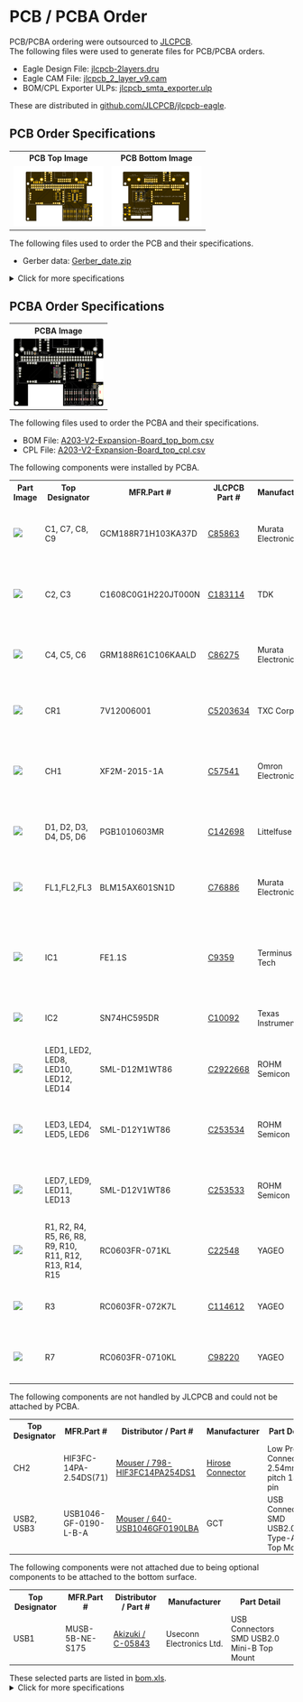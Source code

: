 <html lang="en">

<head>
	<meta charset="uft-8">
	<meta name="author" content="Masato Kubotera">
    <meta name="description" content="">
</head>

<body>
	<h1>PCB / PCBA Order</h1>
        <p>
            PCB/PCBA ordering were outsourced to <a href="https://jlcpcb.com/">JLCPCB</a>.<br>
            The following files were used to generate files for PCB/PCBA orders.
            <ul>
                <li>Eagle Design File:
                    <a href="https://github.com/JLCPCB/jlcpcb-eagle/blob/master/design%20rules/jlcpcb-2layers.dru">jlcpcb-2layers.dru</a>
                </li>
                <li>Eagle CAM File:
                    <a href="https://github.com/JLCPCB/jlcpcb-eagle/blob/master/cam/jlcpcb_2_layer_v9.cam">jlcpcb_2_layer_v9.cam</a>
                </li>
                <li>BOM/CPL Exporter ULPs:
                    <a href="https://github.com/JLCPCB/jlcpcb-eagle/blob/master/ulps/jlcpcb_smta_exporter.ulp">jlcpcb_smta_exporter.ulp</a>
                </li>
            </ul>
            These are distributed in <a href="https://github.com/JLCPCB/jlcpcb-eagle">github.com/JLCPCB/jlcpcb-eagle</a>.<br>
        </p>
    <h2>PCB Order Specifications</h2>
        <p>           
            <table>
                <tr>
                    <th>PCB Top Image</th>
                    <th>PCB Bottom Image</th>
                </tr>
                <tr>
                    <td><img src="../images/brd_top.png" width="160px"></td>
                    <td><img src="../images/brd_bottom.png" width="160px"></td>
                </tr>
            </table>
            The following  files used to order the PCB and their specifications. 
            <ul>
                <li>Gerber data: <a href="Gerber_date.zip">Gerber_date.zip</a></li>
            </ul>
            <details close>
                <summary>Click for more specifications</summary>
                <ul>                
                    <li>Base Material: FR-4</li>
                    <li>Layers: 2</li>
                    <li>Dimension: 87 mm* 65 mm</li>
                    <li>Product Type: Industrial/Consumer electronics</li>
                    <li>Different Design: 1</li>
                    <li>Delivery Format: Single PCB</li>
                    <li>PCB Thickness: 1.6</li>
                    <li>Impedance Control: no</li>
                    <li>PCB Color: Black</li>
                    <li>Silkscreen: White</li>
                    <li>Surface Finish: HASL(with lead)</li>
                    <li>Outer Copper Weight: 1 oz</li>
                    <li>Via Covering: Tented</li>
                    <li>Board Outline Tolerance: ±0.2mm(Regular)</li>
                    <li>Confirm Production file: No</li>                
                    <li>Remove Order Number: Yes</li>
                    <li>Deburring/Edge rounding: No</li>
                    <li>Flying Probe Test: Fully Test</li>
                    <li>Gold Fingers: No</li>
                    <li>Castellated Holes: No</li>
                    <li>4-Wire Kelvin Test: No</li>
                    <li>Paper between PCBs: No</li>
                    <li>Appearance Quality: IPC Class 2 Standard</li>
                    <li>Silkscreen Technology: Ink-jet/Screen Printing</li>
                    <li>Package Box: With JLCPCB logo</li>
                </ul>
            </details>
        </p>
    <h2>PCBA Order Specifications</h2>
        <p>
            <table>
                <tr><th>PCBA Image</th></tr>
                <tr><td><img src="pcba.png" width="160px"></td></tr>
            </table>
            The following files used to order the PCBA and their specifications.
            <ul>
                <li>BOM File: <a href="A203-V2-Expansion-Board_top_bom.csv">A203-V2-Expansion-Board_top_bom.csv</a></li>
                <li>CPL File: <a href="A203-V2-Expansion-Board_top_cpl.csv">A203-V2-Expansion-Board_top_cpl.csv</a></li>
            </ul>
            The following components were installed by PCBA.
            <table>
                <tr>
                    <th>Part Image</th>
                    <th>Top Designator</th>
                    <th>MFR.Part #</th>
                    <th>JLCPCB Part #</th>
                    <th>Manufacturer</th>
                    <th>Part Detail</th>
                </tr>
                <tr>
                    <td><img src="https://assets.lcsc.com/images/lcsc/900x900/20221231_Murata-Electronics-GCM188R71H103KA37D_C85863_front.jpg" width="100px"></td>
                    <td>C1, C7, C8, C9</td>
                    <td>GCM188R71H103KA37D</td>
                    <td><a href="https://jlcpcb.com/partdetail/MurataElectronics-GCM188R71H103KA37D/C85863">C85863</a></td>
                    <td>Murata Electronics</td>
                    <td>Multilayer Ceramic Capacitor SMD 10nF 50V ±10% X7R 0603</td>
                </tr>
                <tr>
                    <td><img src="https://assets.lcsc.com/images/lcsc/900x900/20230111_TDK-C1608C0G1H220JT000N_C183114_front.jpg" width="100px"></td>
                    <td>C2, C3</td>
                    <td>C1608C0G1H220JT000N</td>
                    <td><a href="https://jlcpcb.com/partdetail/Tdk-C1608C0G1H220JT000N/C183114">C183114</a></td>
                    <td>TDK</td>
                    <td>Multilayer Ceramic Capacitor SMD 22pF 50V ±5% C0G 0603</td>
                </tr>
                <tr>
                    <td><img src="https://assets.lcsc.com/images/lcsc/900x900/20221231_Murata-Electronics-GRM188R61C106KAALD_C86275_front.jpg" width="100px"></td>
                    <td>C4, C5, C6</td>
                    <td>GRM188R61C106KAALD</td>
                    <td><a href="https://jlcpcb.com/partdetail/MurataElectronics-GRM188R61C106KAALD/C86275">C86275</a></td>
                    <td>Murata Electronics</td>
                    <td>Multilayer Ceramic Capacitor SMD 10uF 16V ±10% X5R 0603</td>
                </tr>
                <tr>
                    <td><img src="https://assets.lcsc.com/images/lcsc/900x900/20230125_TXC-Corp-7V12006001_C5203634_back.jpg" width="100px"></td>
                    <td>CR1</td>
                    <td>7V12006001</td>
                    <td><a href="https://jlcpcb.com/partdetail/TxcCorp-7V12006001/C5203634">C5203634</a></td>
                    <td>TXC Corp</td>
                    <td>Crystal 12Hz ±30ppm 12pF SMD 3225-4P</td>
                </tr>
                <tr>
                    <td><img src="https://assets.lcsc.com/images/lcsc/900x900/20221230_Omron-Electronics-XF2M-2015-1A_C57541_front.jpg" width="100px"></td>
                    <td>CH1</td>
                    <td>XF2M-2015-1A</td>
                    <td><a href="https://jlcpcb.com/partdetail/OmronElectronics-XF2M_20151A/C57541">C57541</a></td>
                    <td>Omron Electronics</td>
                    <td>FFC/FPC Connector SMD　20-pin 0.5mm Pitch Double-sided</td>
                </tr>
                <tr>
                    <td><img src="https://assets.lcsc.com/images/lcsc/900x900/20180914_Littelfuse-PGB1010603MR_C142698_front.jpg" width="100px"></td>
                    <td>D1, D2, D3, D4, D5, D6</td>
                    <td>PGB1010603MR</td>
                    <td><a href="https://jlcpcb.com/partdetail/Littelfuse-PGB1010603MR/C142698">C142698</a></td>
                    <td>Littelfuse</td>
                    <td>ESD Suppressor SMD 24V 0.06pF 0603</td>
                </tr>
                <tr>
                    <td><img src="https://assets.lcsc.com/images/lcsc/900x900/20221231_Murata-Electronics-BLM15AX601SN1D_C76886_front.jpg" width="100px"></td>
                    <td>FL1,FL2,FL3</td>
                    <td>BLM15AX601SN1D</td>
                    <td><a href="https://jlcpcb.com/partdetail/MurataElectronics-BLM15AX601SN1D/C76886">C76886</a></td>
                    <td>Murata Electronics</td>
                    <td>Ferrite Bead SMD 600Ω ±25% 500mA 0402</td>
                </tr>
                <tr>
                    <td><img src="https://assets.lcsc.com/images/lcsc/900x900/20221228_Terminus-Tech-FE1-1S-BSOP28BCN_C9359_front.jpg" width="100px"></td>
                    <td>IC1</td>
                    <td>FE1.1S</td>
                    <td><a href="https://jlcpcb.com/partdetail/TerminusTech-FE1_1SBSOP28BCN/C9359">C9359</a></td>
                    <td>Terminus Tech</td>
                    <td>USB Interface IC USB 2.0 Hi-Speed 4-port Hub Controller SSOP-28</td>
                </tr>
                <tr>
                    <td><img src="https://assets.lcsc.com/images/lcsc/900x900/20221228_Texas-Instruments-SN74HC595DR_C10092_front.jpg" width="100px"></td>
                    <td>IC2</td>
                    <td>SN74HC595DR</td>
                    <td><a href="https://jlcpcb.com/partdetail/TexasInstruments-SN74HC595DR/C10092">C10092</a></td>
                    <td>Texas Instruments</td>
                    <td>Shift Register 8-bit 6V SOIC-16</td>
                </tr>
                <tr>
                    <td><img src="https://assets.lcsc.com/images/lcsc/900x900/20230121_ROHM-Semicon-SML-D12M1WT86_C2922668_back.jpg" width="100px"></td>
                    <td>LED1, LED2, LED8, LED10, LED12, LED14</td>
                    <td>SML-D12M1WT86</td>
                    <td><a href="https://jlcpcb.com/partdetail/RohmSemicon-SMLD12M1WT86/C2922668">C2922668</a></td>
                    <td>ROHM Semicon</td>
                    <td>Standard LED SMD GREEN 2.2V 20mA 572nm 0603
                </tr>
                <tr>
                    <td><img src="https://assets.lcsc.com/images/lcsc/900x900/20180914_ROHM-Semicon-SML-D12Y1WT86_C253534_front.jpg" width="100px"></td>
                    <td>LED3, LED4, LED5, LED6</td>
                    <td>SML-D12Y1WT86</td>
                    <td><a href="https://jlcpcb.com/partdetail/RohmSemicon-SMLD12Y1WT86/C253534">C253534</a></td>
                    <td>ROHM Semicon</td>
                    <td>Standard LED SMD YELLOW 2.2V 20mA 590nm 0603</td>
                </tr>             
                <tr>
                    <td><img src="https://assets.lcsc.com/images/lcsc/900x900/20180914_ROHM-Semicon-SML-D12V1WT86_C253533_front.jpg" width="100px"></td>
                    <td>LED7, LED9, LED11, LED13</td>
                    <td>SML-D12V1WT86</td>
                    <td><a href="https://jlcpcb.com/partdetail/RohmSemicon-SMLD12V1WT86/C253533">C253533</a></td>
                    <td>ROHM Semicon</td>
                    <td>Standard LED SMD RED 2.2V 20mA 630nm 0603</td>
                </tr>
                <tr>
                    <td><img src="https://assets.lcsc.com/images/lcsc/900x900/20221229_YAGEO-RC0603FR-071KL_C22548_front.jpg" width="100px"></td>
                    <td>R1, R2, R4, R5, R6, R8, R9, R10, R11, R12, R13, R14, R15</td>
                    <td>RC0603FR-071KL</td>
                    <td><a href="https://jlcpcb.com/partdetail/Yageo-RC0603FR071KL/C22548">C22548</a></td>
                    <td>YAGEO</td>
                    <td>Thick Film Resistor SMD 1kΩ 1/10W ±1% 0603</td>
                </tr>
                <tr>
                    <td><img src="https://assets.lcsc.com/images/lcsc/900x900/20180914_YAGEO-RC0603FR-072K7L_C114612_front_10.jpg" width="100px"></td>
                    <td>R3</td>
                    <td>RC0603FR-072K7L</td>
                    <td><a href="https://jlcpcb.com/partdetail/Yageo-RC0603FR072K7L/C114612">C114612</a></td>
                    <td>YAGEO</td>
                    <td>Thick Film Resistor SMD 2.7kΩ 1/10W ±1% 0603</td>
                </tr>
                <tr>
                    <td><img src="https://assets.lcsc.com/images/lcsc/900x900/20221231_YAGEO-RC0603FR-0710KL_C98220_front.jpg" width="100px"></td>
                    <td>R7</td>
                    <td>RC0603FR-0710KL</td>
                    <td><a href="https://jlcpcb.com/partdetail/Yageo-RC0603FR0710KL/C98220">C98220</a></td>
                    <td>YAGEO</td>
                    <td>Thick Film Resistor SMD 10kΩ 1/10W ±1% 0603</td>
                </tr>
            </table>
            The following components are not handled by JLCPCB and could not be attached by PCBA.
            <table>
                <tr>
                    <th>Top Designator</th>
                    <th>MFR.Part #</th>
                    <th>Distributor / Part #</th>
                    <th>Manufacturer</th>
                    <th>Part Detail</th>
                </tr>
                <tr>
                    <td>CH2</td>
                    <td>HIF3FC-14PA-2.54DS(71)</td>
                    <td><a href="https://www.mouser.jp/ProductDetail/798-HIF3FC14PA254DS1">Mouser / 798-HIF3FC14PA254DS1</a></td>
                    <td><a href="https://www.hirose.com/en/product/p/CL0616-0062-2-71">Hirose Connector</a></td>
                    <td>Low Profile Connector 2.54mm-pitch 14-pin</td>
                </tr>
                <tr>
                    <td>USB2, USB3</td>
                    <td>USB1046-GF-0190-L-B-A</td>
                    <td><a href="https://www.mouser.jp/ProductDetail/640-USB1046GF0190LBA">Mouser / 640-USB1046GF0190LBA</a></td>
                    <td>GCT</td>
                    <td>USB Connectors SMD USB2.0 Type-A Top Mount</td>
                </tr>            
            </table>
            The following components were not attached due to being optional components to be attached to the bottom surface.
            <table>
                <tr>
                    <th>Top Designator</th>
                    <th>MFR.Part #</th>
                    <th>Distributor / Part #</th>
                    <th>Manufacturer</th>
                    <th>Part Detail</th>
                </tr>
                <tr>
                    <td>USB1</td>
                    <td>MUSB-5B-NE-S175</td>
                    <td><a href="https://akizukidenshi.com/catalog/g/gC-05843/">Akizuki / C-05843</a></td>
                    <td>Useconn Electronics Ltd.</td>
                    <td>USB Connectors SMD USB2.0 Mini-B Top Mount</td>
                </tr>           
            </table>
            These selected parts are listed in <a href="bom.xls">bom.xls</a>.<br>
            <details close>
                <summary>Click for more specifications</summary>
                <ul>                
                    <li>PCBA Type: Economic</li>
                    <li>Assembly Side: Top Side</li>
                    <li>Tooling holes: Added by JLCPCB</li>
                    <li>Confirm Parts Placement: No</li>
                </ul>
            </details>
        </p>
</body>

</html>

